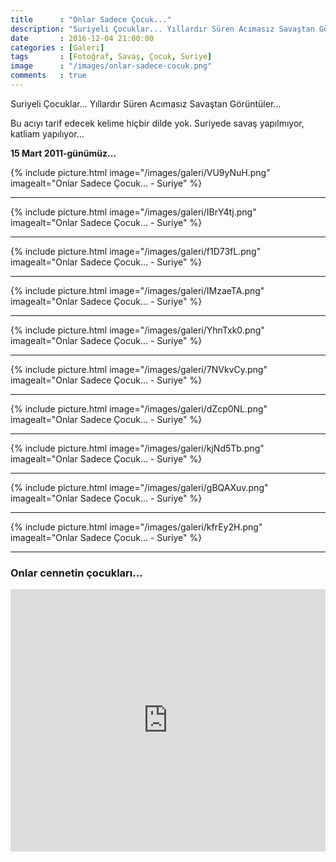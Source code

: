 ```yaml
---
title      : "Onlar Sadece Çocuk..."
description: "Suriyeli Çocuklar... Yıllardır Süren Acımasız Savaştan Görüntüler..."
date       : 2016-12-04 21:00:00
categories : [Galeri]
tags       : [Fotoğraf, Savaş, Çocuk, Suriye]
image      : "/images/onlar-sadece-cocuk.png"
comments   : true
---
```


Suriyeli Çocuklar... Yıllardır Süren Acımasız Savaştan Görüntüler...

Bu acıyı tarif edecek kelime hiçbir dilde yok. Suriyede savaş yapılmıyor, katliam yapılıyor...

**15 Mart 2011-günümüz...**

{% include picture.html image="/images/galeri/VU9yNuH.png" imagealt="Onlar Sadece Çocuk... - Suriye" %}

* * * 

{% include picture.html image="/images/galeri/IBrY4tj.png" imagealt="Onlar Sadece Çocuk... - Suriye" %}

* * * 

{% include picture.html image="/images/galeri/f1D73fL.png" imagealt="Onlar Sadece Çocuk... - Suriye" %}

* * * 

{% include picture.html image="/images/galeri/IMzaeTA.png" imagealt="Onlar Sadece Çocuk... - Suriye" %}

* * * 

{% include picture.html image="/images/galeri/YhnTxk0.png" imagealt="Onlar Sadece Çocuk... - Suriye" %}

* * * 

{% include picture.html image="/images/galeri/7NVkvCy.png" imagealt="Onlar Sadece Çocuk... - Suriye" %}

* * * 

{% include picture.html image="/images/galeri/dZcp0NL.png" imagealt="Onlar Sadece Çocuk... - Suriye" %}

* * * 

{% include picture.html image="/images/galeri/kjNd5Tb.png" imagealt="Onlar Sadece Çocuk... - Suriye" %}

* * * 

{% include picture.html image="/images/galeri/gBQAXuv.png" imagealt="Onlar Sadece Çocuk... - Suriye" %}

* * * 

{% include picture.html image="/images/galeri/kfrEy2H.png" imagealt="Onlar Sadece Çocuk... - Suriye" %}

* * * 

### Onlar cennetin çocukları...

<iframe src="https://www.facebook.com/plugins/video.php?href=https%3A%2F%2Fwww.facebook.com%2Fahmetcadirci25%2Fvideos%2Fvb.100005855682078%2F555772637961254%2F%3Ftype%3D3&width=900&show_text=false&appId=331059383931945&height=420" width="100%" height="420" style="border:none;overflow:hidden" scrolling="no" frameborder="0" allowTransparency="true"></iframe>
